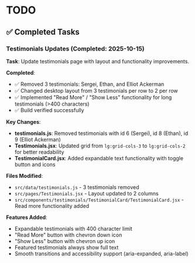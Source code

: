 # TODO

## ✅ Completed Tasks

### Testimonials Updates (Completed: 2025-10-15)

**Task**: Update testimonials page with layout and functionality improvements.

**Completed**:
- ✅ Removed 3 testimonials: Sergei, Ethan, and Elliot Ackerman
- ✅ Changed desktop layout from 3 testimonials per row to 2 per row
- ✅ Implemented "Read More" / "Show Less" functionality for long testimonials (>400 characters)
- ✅ Build verified successfully

**Key Changes**:
- **testimonials.js**: Removed testimonials with id 6 (Sergei), id 8 (Ethan), id 9 (Elliot Ackerman)
- **Testimonials.jsx**: Updated grid from `lg:grid-cols-3` to `lg:grid-cols-2` for better readability
- **TestimonialCard.jsx**: Added expandable text functionality with toggle button and icons

**Files Modified**:
- `src/data/testimonials.js` - 3 testimonials removed
- `src/pages/Testimonials.jsx` - Layout updated to 2 columns
- `src/components/testimonials/TestimonialCard/TestimonialCard.jsx` - Read more functionality added

**Features Added**:
- Expandable testimonials with 400 character limit
- "Read More" button with chevron down icon
- "Show Less" button with chevron up icon
- Featured testimonials always show full text
- Smooth transitions and accessibility support (aria-expanded, aria-label)
